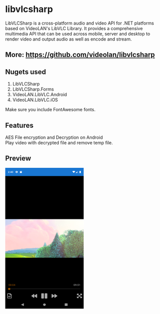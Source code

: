 # libvlcsharp
LibVLCSharp is a cross-platform audio and video API for .NET platforms based on VideoLAN's LibVLC Library. It provides a comprehensive multimedia API that can be used across mobile, server and desktop to render video and output audio as well as encode and stream.
## More: https://github.com/videolan/libvlcsharp

## Nugets used
1. LibVLCSharp
2. LibVLCSharp.Forms
3. VideoLAN.LibVLC.Android
4. VideoLAN.LibVLC.iOS

Make sure you include FontAwesome fonts.</br>

## Features
AES File encryption and Decryption on Android</br>
Play video with decrypted file and remove temp file.

## Preview
<img src="Screenshots/preview.png" width="250" height="450">
